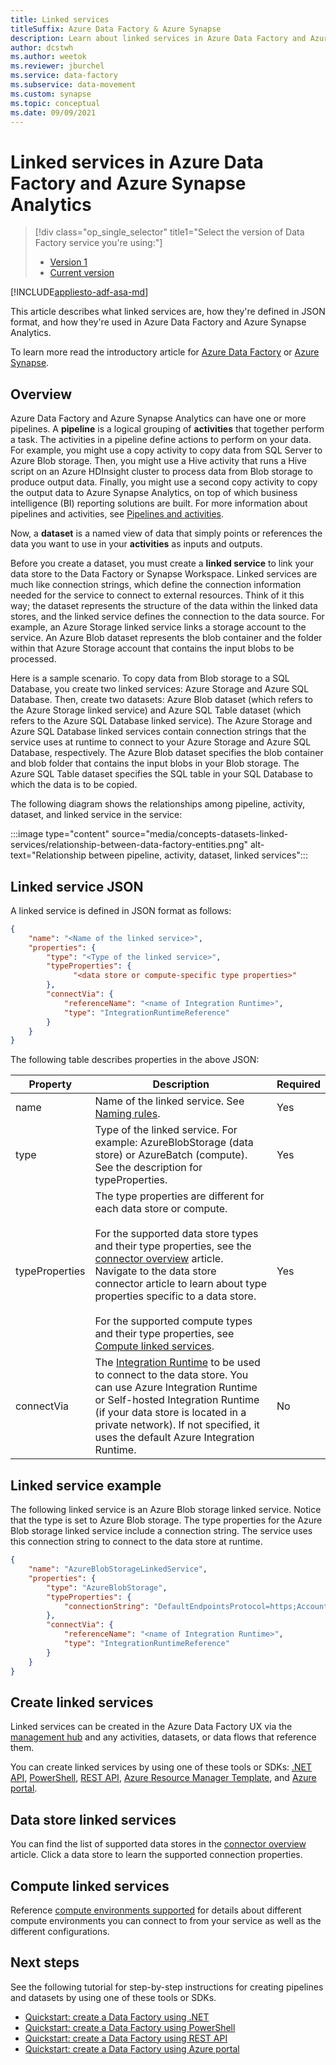 ```yaml
---
title: Linked services
titleSuffix: Azure Data Factory & Azure Synapse
description: Learn about linked services in Azure Data Factory and Azure Synapse Analytics. Linked services link compute and data stores to the service.
author: dcstwh
ms.author: weetok
ms.reviewer: jburchel
ms.service: data-factory
ms.subservice: data-movement
ms.custom: synapse
ms.topic: conceptual
ms.date: 09/09/2021
---
```


# Linked services in Azure Data Factory and Azure Synapse Analytics

> [!div class="op_single_selector" title1="Select the version of Data Factory service you're using:"]
> * [Version 1](v1/data-factory-create-datasets.md)
> * [Current version](concepts-linked-services.md)

[!INCLUDE[appliesto-adf-asa-md](includes/appliesto-adf-asa-md.md)]

This article describes what linked services are, how they're defined in JSON format, and how they're used in Azure Data Factory and Azure Synapse Analytics.

To learn more read the introductory article for [Azure Data Factory](introduction.md) or [Azure Synapse](../synapse-analytics/overview-what-is.md).

## Overview

Azure Data Factory and Azure Synapse Analytics can have one or more pipelines. A **pipeline** is a logical grouping of **activities** that together perform a task. The activities in a pipeline define actions to perform on your data. For example, you might use a copy activity to copy data from SQL Server to Azure Blob storage. Then, you might use a Hive activity that runs a Hive script on an Azure HDInsight cluster to process data from Blob storage to produce output data. Finally, you might use a second copy activity to copy the output data to Azure Synapse Analytics, on top of which business intelligence (BI) reporting solutions are built. For more information about pipelines and activities, see [Pipelines and activities](concepts-pipelines-activities.md).

Now, a **dataset** is a named view of data that simply points or references the data you want to use in your **activities** as inputs and outputs.

Before you create a dataset, you must create a **linked service** to link your data store to the Data Factory or Synapse Workspace. Linked services are much like connection strings, which define the connection information needed for the service to connect to external resources. Think of it this way; the dataset represents the structure of the data within the linked data stores, and the linked service defines the connection to the data source. For example, an Azure Storage linked service links a storage account to the service. An Azure Blob dataset represents the blob container and the folder within that Azure Storage account that contains the input blobs to be processed.

Here is a sample scenario. To copy data from Blob storage to a SQL Database, you create two linked services: Azure Storage and Azure SQL Database. Then, create two datasets: Azure Blob dataset (which refers to the Azure Storage linked service) and Azure SQL Table dataset (which refers to the Azure SQL Database linked service). The Azure Storage and Azure SQL Database linked services contain connection strings that the service uses at runtime to connect to your Azure Storage and Azure SQL Database, respectively. The Azure Blob dataset specifies the blob container and blob folder that contains the input blobs in your Blob storage. The Azure SQL Table dataset specifies the SQL table in your SQL Database to which the data is to be copied.

The following diagram shows the relationships among pipeline, activity, dataset, and linked service in the service:

:::image type="content" source="media/concepts-datasets-linked-services/relationship-between-data-factory-entities.png" alt-text="Relationship between pipeline, activity, dataset, linked services":::

## Linked service JSON

A linked service is defined in JSON format as follows:

```json
{
    "name": "<Name of the linked service>",
    "properties": {
        "type": "<Type of the linked service>",
        "typeProperties": {
              "<data store or compute-specific type properties>"
        },
        "connectVia": {
            "referenceName": "<name of Integration Runtime>",
            "type": "IntegrationRuntimeReference"
        }
    }
}
```

The following table describes properties in the above JSON:

Property | Description | Required |
-------- | ----------- | -------- |
name | Name of the linked service. See [Naming rules](naming-rules.md). |  Yes |
type | Type of the linked service. For example: AzureBlobStorage (data store) or AzureBatch (compute). See the description for typeProperties. | Yes |
typeProperties | The type properties are different for each data store or compute. <br/><br/> For the supported data store types and their type properties, see the [connector overview](copy-activity-overview.md#supported-data-stores-and-formats) article. Navigate to the data store connector article to learn about type properties specific to a data store. <br/><br/> For the supported compute types and their type properties, see [Compute linked services](compute-linked-services.md). | Yes |
connectVia | The [Integration Runtime](concepts-integration-runtime.md) to be used to connect to the data store. You can use Azure Integration Runtime or Self-hosted Integration Runtime (if your data store is located in a private network). If not specified, it uses the default Azure Integration Runtime. | No

## Linked service example

The following linked service is an Azure Blob storage linked service. Notice that the type is set to Azure Blob storage. The type properties for the Azure Blob storage linked service include a connection string. The service uses this connection string to connect to the data store at runtime.

```json
{
    "name": "AzureBlobStorageLinkedService",
    "properties": {
        "type": "AzureBlobStorage",
        "typeProperties": {
            "connectionString": "DefaultEndpointsProtocol=https;AccountName=<accountname>;AccountKey=<accountkey>"
        },
        "connectVia": {
            "referenceName": "<name of Integration Runtime>",
            "type": "IntegrationRuntimeReference"
        }
    }
}
```

## Create linked services

Linked services can be created in the Azure Data Factory UX via the [management hub](author-management-hub.md) and any activities, datasets, or data flows that reference them.

You can create linked services by using one of these tools or SDKs: [.NET API](quickstart-create-data-factory-dot-net.md), [PowerShell](quickstart-create-data-factory-powershell.md), [REST API](quickstart-create-data-factory-rest-api.md), [Azure Resource Manager Template](quickstart-create-data-factory-resource-manager-template.md), and [Azure portal](quickstart-create-data-factory-portal.md).


## Data store linked services

You can find the list of supported data stores in the [connector overview](copy-activity-overview.md#supported-data-stores-and-formats) article. Click a data store to learn the supported connection properties.

## Compute linked services

Reference [compute environments supported](compute-linked-services.md) for details about different compute environments you can connect to from your service as well as the different configurations.

## Next steps

See the following tutorial for step-by-step instructions for creating pipelines and datasets by using one of these tools or SDKs.

- [Quickstart: create a Data Factory using .NET](quickstart-create-data-factory-dot-net.md)
- [Quickstart: create a Data Factory using PowerShell](quickstart-create-data-factory-powershell.md)
- [Quickstart: create a Data Factory using REST API](quickstart-create-data-factory-rest-api.md)
- [Quickstart: create a Data Factory using Azure portal](quickstart-create-data-factory-portal.md)
